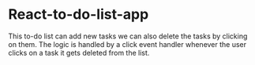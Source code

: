 # React-to-do-list-app
 This to-do list can add new tasks we can also delete the tasks by clicking on them. The logic is handled by a click event handler whenever the user clicks on a task it gets deleted from the list.
